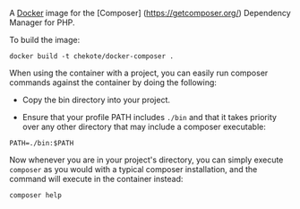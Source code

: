 A [Docker](https://www.docker.com) image for the [Composer]
(https://getcomposer.org/) Dependency Manager for PHP.

To build the image:

`docker build -t chekote/docker-composer .`

When using the container with a project, you can easily run composer commands
against the container by doing the following:

* Copy the bin directory into your project.

* Ensure that your profile PATH includes `./bin` and that it takes priority over
any other directory that may include a composer executable:

`PATH=./bin:$PATH`

Now whenever you are in your project's directory, you can simply execute
`composer` as you would with a typical composer installation, and the command
will execute in the container instead:

`composer help`
